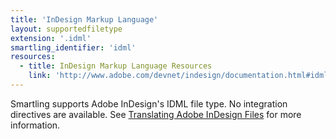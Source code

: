```yaml
---
title: 'InDesign Markup Language'
layout: supportedfiletype
extension: '.idml'
smartling_identifier: 'idml'
resources: 
  - title: InDesign Markup Language Resources
    link: 'http://www.adobe.com/devnet/indesign/documentation.html#idml'
---
```


Smartling supports Adobe InDesign's IDML file type. No integration directives are available. See [Translating Adobe InDesign Files](support/articles/translating-adobe-indesign-files/) for more information.